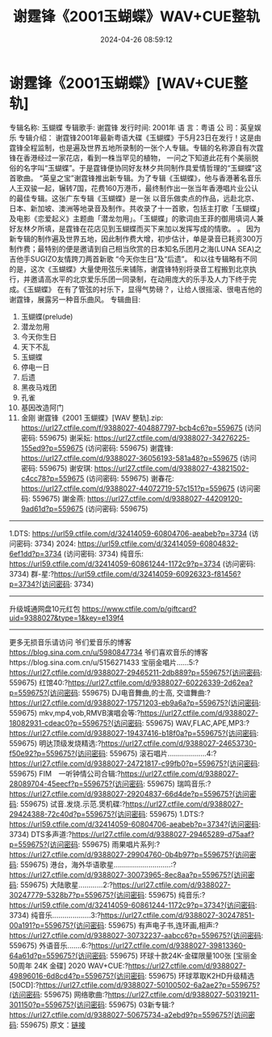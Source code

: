 ﻿---
title: 谢霆锋《2001玉蝴蝶》WAV+CUE整轨
date: 2024-04-26 08:59:12
categories: WAV车载音乐、镜像
tags: 华语中文
---
# 谢霆锋《2001玉蝴蝶》[WAV+CUE整轨]

专辑名称: 玉蝴蝶
专辑歌手: 谢霆锋
发行时间: 2001年
语 言：粤语
公 司：英皇娱乐
专辑介绍：
谢霆锋2001年最新粤语大碟《玉蝴蝶》于5月23日在发行！这是由霆锋全程监制，也是遍及世界五地所录制的一张个人专辑。专辑的名称源自有次霆锋在香港经过一家花店，看到一株当罕见的植物，
一问之下知道此花有个美丽脱俗的名字叫“玉蝴蝶”。于是霆锋便协同好友林夕共同制作具爱情哲理的“玉蝴蝶”这首歌曲。
“英皇之宝”谢霆锋推出新专辑。为了专辑《玉蝴蝶》，他与香港著名音乐人王双骏一起，辗转7国，花费160万港币，最终制作出一张当年香港唱片业公认的最佳专辑。这张广东专辑《玉蝴蝶》是一张
以音乐做卖点的作品，远赴北京、日本、新加坡、澳洲等地录音及制作。共收录了十一首歌，包括主打歌「玉蝴蝶」及电影《恋爱起义》主题曲「潜龙勿用」。「玉蝴蝶」的歌词由王菲的御用填词人兼
好友林夕所填，是霆锋在花店见到玉蝴蝶而买下来加以发挥写成的情歌。
。
因为新专辑的制作遍及世界五地，因此制作费大增，初步估计，单是录音已耗资300万制作费；最特别的便是邀请到自己相当欣赏的日本知名乐团月之海(LUNA
SEA)之吉他手SUGIZO友情跨刀两首新歌
“今天你生日”及“后遗”。
和以往专辑略有不同的是，这次《玉蝴蝶》大量使用弦乐来铺陈，谢霆锋特别将录音工程搬到北京执行，并邀请高水平的北京爱乐乐团一同录制，在动用庞大的乐手及人力下终于完成。《玉蝴蝶》
在有了管弦的衬乐下，显得气势磅？，让给人很摇滚、很电吉他的谢霆锋，展露另一种音乐曲风。
专辑曲目:
01. 玉蝴蝶(prelude)
02. 潜龙勿用
03. 今天你生日
04. 天下不乱
05. 玉蝴蝶
06. 停电一日
07. 后遗
08. 黑夜马戏团
09. 孔雀
10. 基因改造阿门
11. 金刚
谢霆锋《2001 玉蝴蝶》[WAV 整轨].zip: https://url27.ctfile.com/f/9388027-404887797-bcb4c6?p=559675
(访问密码: 559675)
谢采妘: https://url27.ctfile.com/d/9388027-34276225-155ed9?p=559675
(访问密码: 559675)
谢霆锋: https://url27.ctfile.com/d/9388027-36056193-581a48?p=559675
(访问密码: 559675)
谢安琪: https://url27.ctfile.com/d/9388027-43821502-c4cc78?p=559675
(访问密码: 559675)
谢春花: https://url27.ctfile.com/d/9388027-44072719-57c151?p=559675
(访问密码: 559675)
謝金燕: https://url27.ctfile.com/d/9388027-44209120-9ad61d?p=559675
(访问密码: 559675)
***********************************************************************************************
1.DTS: https://url59.ctfile.com/d/32414059-60804706-aeabeb?p=3734
(访问密码: 3734)
2024: https://url59.ctfile.com/d/32414059-60804832-6ef1dd?p=3734
(访问密码: 3734)
纯音乐: https://url59.ctfile.com/d/32414059-60861244-1172c9?p=3734
(访问密码: 3734)
群-星:?https://url59.ctfile.com/d/32414059-60926323-f81456?p=3734?(访问密码:
3734)
*****************************************************
升级城通网盘10元红包 https://www.ctfile.com/p/giftcard?uid=9388027&type=1&key=e139f4
**************************
更多无损音乐请访问
爷们爱音乐的博客
https://blog.sina.com.cn/u/5980847734
爷们喜欢音乐的博客https://blog.sina.com.cn/u/5156271433
宝丽金唱片......5:?https://url27.ctfile.com/d/9388027-29465211-2db889?p=559675?(访问密码:
559675)
红馆40:?https://url27.ctfile.com/d/9388027-60226339-2d62ea?p=559675?(访问密码:
559675)
DJ电音舞曲,的士高, 交谊舞曲:?https://url27.ctfile.com/d/9388027-17571203-eb9a6a?p=559675?(访问密码:
559675)
mkv,mp4,vob,RMVB演唱会等:?https://url27.ctfile.com/d/9388027-18082931-cdeac0?p=559675?(访问密码:
559675)
WAV,FLAC,APE,MP3:?https://url27.ctfile.com/d/9388027-19437416-b18f0a?p=559675?(访问密码:
559675)
明达顶级发烧精选:?https://url27.ctfile.com/d/9388027-24653730-f50e92?p=559675?(访问密码:
559675)
滚石唱片...................4:?https://url27.ctfile.com/d/9388027-24721817-c99fb0?p=559675?(访问密码:
559675)
FIM　一听钟情公司合辑:?https://url27.ctfile.com/d/9388027-28089704-45eecf?p=559675?(访问密码:
559675)
瑞鸣音乐:?https://url27.ctfile.com/d/9388027-29204837-66d4de?p=559675?(访问密码:
559675)
试音.发烧.示范.煲机碟:?https://url27.ctfile.com/d/9388027-29424388-72c40d?p=559675?(访问密码:
559675)
1.DTS:?https://url59.ctfile.com/d/32414059-60804706-aeabeb?p=3734?(访问密码:
3734)
DTS多声道:?https://url27.ctfile.com/d/9388027-29465289-d75aaf?p=559675?(访问密码:
559675)
雨果唱片系列:?https://url27.ctfile.com/d/9388027-29904760-0b4b97?p=559675?(访问密码:
559675)
港台，海外华语歌星............................:?https://url27.ctfile.com/d/9388027-30073965-8ec8aa?p=559675?(访问密码:
559675)
大陆歌星............2:?https://url27.ctfile.com/d/9388027-30247779-5328b7?p=559675?(访问密码:
559675)
纯音乐:?https://url59.ctfile.com/d/32414059-60861244-1172c9?p=3734?(访问密码:
3734)
纯音乐...................3:?https://url27.ctfile.com/d/9388027-30247851-00a191?p=559675?(访问密码:
559675)
有声电子书,连环画,相声:?https://url27.ctfile.com/d/9388027-30732237-aabcc6?p=559675?(访问密码:
559675)
外语音乐.......6:?https://url27.ctfile.com/d/9388027-39813360-64a61d?p=559675?(访问密码:
559675)
环球十款24K-金碟限量100张 [宝丽金50周年 24K 金碟] 2020 WAV+CUE:?https://url27.ctfile.com/d/9388027-49896016-6d8cd4?p=559675?(访问密码:
559675)
环球萃取K2HD升级精选[50CD]:?https://url27.ctfile.com/d/9388027-50100502-6a2ae2?p=559675?(访问密码:
559675)
网络歌曲:?https://url27.ctfile.com/d/9388027-50319211-301150?p=559675?(访问密码:
559675)
03新专辑:?https://url27.ctfile.com/d/9388027-50675734-a2ebd9?p=559675?(访问密码:
559675)
原文：[链接](https://blog.sina.com.cn/s/blog_1647c7e76010315c2.html)